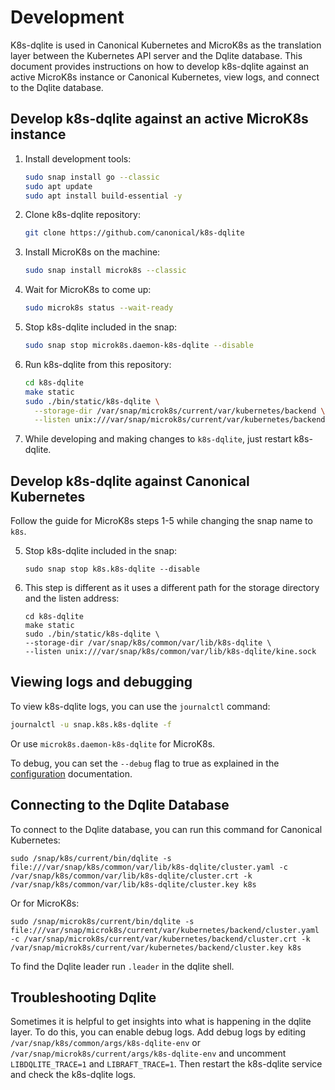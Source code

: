 # Development

K8s-dqlite is used in Canonical Kubernetes and MicroK8s as the translation layer between the
Kubernetes API server and the Dqlite database. This document provides instructions on how to
develop k8s-dqlite against an active MicroK8s instance or Canonical Kubernetes, view logs,
and connect to the Dqlite database.

## Develop k8s-dqlite against an active MicroK8s instance

1. Install development tools:

    ```bash
    sudo snap install go --classic
    sudo apt update
    sudo apt install build-essential -y
    ```

2. Clone k8s-dqlite repository:

    ```bash
    git clone https://github.com/canonical/k8s-dqlite
    ```

3. Install MicroK8s on the machine:

    ```bash
    sudo snap install microk8s --classic
    ```

4. Wait for MicroK8s to come up:

    ```bash
    sudo microk8s status --wait-ready
    ```

5. Stop k8s-dqlite included in the snap:

    ```bash
    sudo snap stop microk8s.daemon-k8s-dqlite --disable
    ```

6. Run k8s-dqlite from this repository:

    ```bash
    cd k8s-dqlite
    make static
    sudo ./bin/static/k8s-dqlite \
      --storage-dir /var/snap/microk8s/current/var/kubernetes/backend \
      --listen unix:///var/snap/microk8s/current/var/kubernetes/backend/kine.sock:12379
    ```

7. While developing and making changes to `k8s-dqlite`, just restart k8s-dqlite.

## Develop k8s-dqlite against Canonical Kubernetes

Follow the guide for MicroK8s steps 1-5 while changing the snap name to `k8s`.

5. Stop k8s-dqlite included in the snap:

    ```
    sudo snap stop k8s.k8s-dqlite --disable
    ```

6. This step is different as it uses a different path for the storage directory and the listen address:

    ```
    cd k8s-dqlite
    make static
    sudo ./bin/static/k8s-dqlite \
    --storage-dir /var/snap/k8s/common/var/lib/k8s-dqlite \
    --listen unix:///var/snap/k8s/common/var/lib/k8s-dqlite/kine.sock
    ```

## Viewing logs and debugging

To view k8s-dqlite logs, you can use the `journalctl` command:

```bash
journalctl -u snap.k8s.k8s-dqlite -f
```

Or use `microk8s.daemon-k8s-dqlite` for MicroK8s.

To debug, you can set the `--debug` flag to true as explained in the [configuration](configuration.md) documentation.

## Connecting to the Dqlite Database

To connect to the Dqlite database, you can run this command for Canonical Kubernetes:

```
sudo /snap/k8s/current/bin/dqlite -s file:///var/snap/k8s/common/var/lib/k8s-dqlite/cluster.yaml -c /var/snap/k8s/common/var/lib/k8s-dqlite/cluster.crt -k /var/snap/k8s/common/var/lib/k8s-dqlite/cluster.key k8s
```

Or for MicroK8s:

```
sudo /snap/microk8s/current/bin/dqlite -s file:///var/snap/microk8s/current/var/kubernetes/backend/cluster.yaml -c /var/snap/microk8s/current/var/kubernetes/backend/cluster.crt -k /var/snap/microk8s/current/var/kubernetes/backend/cluster.key k8s
```

To find the Dqlite leader run `.leader` in the dqlite shell.

## Troubleshooting Dqlite

Sometimes it is helpful to get insights into what is happening in the dqlite layer.
To do this, you can enable debug logs. Add debug logs by editing
`/var/snap/k8s/common/args/k8s-dqlite-env` or `/var/snap/microk8s/current/args/k8s-dqlite-env` and uncomment `LIBDQLITE_TRACE=1` and `LIBRAFT_TRACE=1`. Then restart the k8s-dqlite service and check the k8s-dqlite logs.
